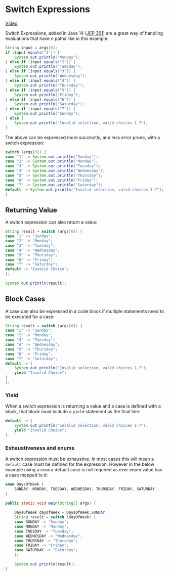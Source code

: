 # Switch Expressions

[Video](https://twitter.com/BillyKorando/status/1392592805730603017)

Switch Expressions, added in Java 14 ([JEP 361](https://openjdk.java.net/jeps/361)) are a great way of handling evaluations that have _n_ paths like in this example: 

```java
String input = args[0];
if (input.equals("1")) {
	System.out.println("Monday");
} else if (input.equals("2")) {
	System.out.println("Tuesday");
} else if (input.equals("3")) {
	System.out.println("Wednesday");
} else if (input.equals("4")) {
	System.out.println("Thursday");
} else if (input.equals("5")) {
	System.out.println("Friday");
} else if (input.equals("6")) {
	System.out.println("Saturday");
} else if (input.equals("7")) {
	System.out.println("Sunday");
} else {
	System.out.println("Invalid selection, valid choices 1-7");
}
```

The above can be expressed more succinctly, and less error prone, with a switch expression: 

```java
switch (args[0]) {
case "1" -> System.out.println("Sunday");
case "2" -> System.out.println("Monday");
case "3" -> System.out.println("Tuesday");
case "4" -> System.out.println("Wednesday");
case "5" -> System.out.println("Thursday");
case "6" -> System.out.println("Friday");
case "7" -> System.out.println("Saturday");
default -> System.out.println("Invalid selection, valid choices 1-7");
}
``` 

## Returning Value

A switch expression can also return a value:

```java
String result = switch (args[0]) {
case "1" -> "Sunday";
case "2" -> "Monday";
case "3" -> "Tuesday";
case "4" -> "Wednesday";
case "5" -> "Thursday";
case "6" -> "Friday";
case "7" -> "Saturday";
default -> "Invalid Choice";
};
	
System.out.println(result);
```

## Block Cases

A case can also be expressed in a code block if multiple statements need to be executed for a case:

```java
String result = switch (args[0]) {
case "1" -> "Sunday";
case "2" -> "Monday";
case "3" -> "Tuesday";
case "4" -> "Wednesday";
case "5" -> "Thursday";
case "6" -> "Friday";
case "7" -> "Saturday";
default -> {
	System.out.println("Invalid selection, valid choices 1-7");
	yield "Invalid Choice";
}
};
```

### Yield

When a switch expression is returning a value and a case is defined with a block, that block must include a `yield` statement as the final line:

```java
default -> {
	System.out.println("Invalid selection, valid choices 1-7");
	yield "Invalid Choice";
}
```

### Exhaustiveness and enums 

A switch expression must be exhaustive. In most cases this will mean a `default` case must be defined for the expression. However in the below example using a `enum` a default case is not required as ever enum value has a case mapped to it:

```java
enum DaysOfWeek {
	SUNDAY, MONDAY, TUESDAY, WEDNESDAY, THURSDAY, FRIDAY, SATURDAY ;
}
	
public static void main(String[] args) {
	
	DaysOfWeek dayOfWeek = DaysOfWeek.SUNDAY;
	String result = switch (dayOfWeek) {
	case SUNDAY -> "Sunday";
	case MONDAY -> "Monday";
	case TUESDAY -> "Tuesday";
	case WEDNESDAY -> "Wednesday";
	case THURSDAY -> "Thursday";
	case FRIDAY -> "Friday";
	case SATURDAY -> "Saturday";
	};
	
	System.out.println(result);
}
```
